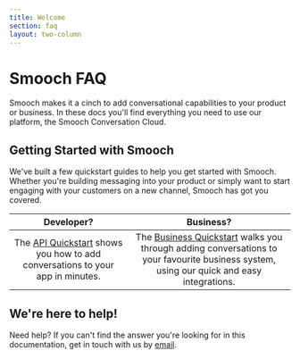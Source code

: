 ```yaml
---
title: Welcome
section: faq
layout: two-column
---
```


# Smooch FAQ

Smooch makes it a cinch to add conversational capabilities to your product or business. In these docs you'll find everything you need to use our platform, the Smooch Conversation Cloud.

## Getting Started with Smooch

We've built a few quickstart guides to help you get started with Smooch. Whether you're building messaging into your product or simply want to start engaging with your customers on a new channel, Smooch has got you covered.

|Developer?|Business?|
|:-:|:-:|
|The [API Quickstart](/docs/api-quickstart/) shows you how to add conversations to your app in minutes.|The [Business Quickstart](/docs/business-quickstart/) walks you through adding conversations to your favourite business system, using our quick and easy integrations.|

## We're here to help!

Need help? If you can't find the answer you're looking for in this documentation, get in touch with us by [email](mailto:help@smooch.io).
